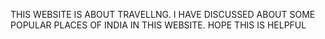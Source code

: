 THIS WEBSITE IS ABOUT TRAVELLNG. I HAVE DISCUSSED ABOUT SOME POPULAR PLACES OF INDIA IN THIS WEBSITE. HOPE THIS IS HELPFUL
